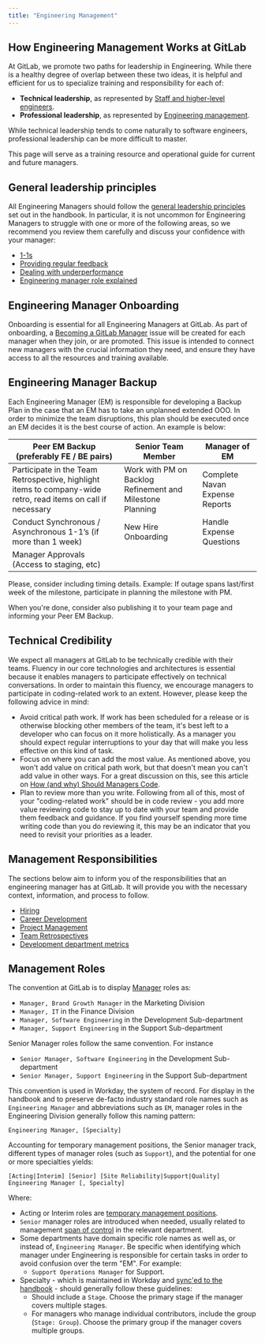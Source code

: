 ```yaml
---
title: "Engineering Management"
---
```


## How Engineering Management Works at GitLab

At GitLab, we promote two paths for leadership in Engineering. While there is a
healthy degree of overlap between these two ideas, it is helpful and efficient
for us to specialize training and responsibility for each of:

- **Technical leadership**, as represented by [Staff and higher-level engineers](/handbook/engineering/career-development#roles).
- **Professional leadership**, as represented by [Engineering management](/handbook/engineering/career-development#roles).

While technical leadership tends to come naturally to software engineers,
professional leadership can be more difficult to master.

This page will serve as a training resource and operational guide for current and future managers.

## General leadership principles

All Engineering Managers should follow the [general leadership
principles](/handbook/leadership/) set out in the handbook. In particular, it is
not uncommon for Engineering Managers to struggle with one or more of the
following areas, so we recommend you review them carefully and discuss your
confidence with your manager:

- [1-1s](/handbook/leadership/1-1/)
- [Providing regular feedback](/handbook/leadership/#giving-feedback)
- [Dealing with underperformance](/handbook/leadership/underperformance/)
- [Engineering manager role explained](/handbook/engineering/development/training/em-role/)

## Engineering Manager Onboarding

Onboarding is essential for all Engineering Managers at GitLab. As part of onboarding, a [Becoming a GitLab Manager](https://gitlab.com/gitlab-com/people-group/Training/blob/master/.gitlab/issue_templates/becoming-a-gitlab-manager.md) issue will be created for each manager when they join, or are promoted. This issue is intended to connect new managers with the crucial information they need, and ensure they have access to all the resources and training available.

## Engineering Manager Backup

Each Engineering Manager (EM) is responsible for developing a Backup Plan in the case that an EM has to take an unplanned extended OOO.  In order to minimize the team disruptions, this plan should be executed once an EM decides it is the best course of action.  An example is below:

| Peer EM Backup (preferably FE / BE pairs) | Senior Team Member | Manager of EM                  |
| ------ | ------ |  ------ |
| Participate in the Team Retrospective, highlight items to company-wide retro, read items on call if necessary | Work with PM on Backlog Refinement and Milestone Planning	 | Complete Navan Expense Reports |
| Conduct Synchronous / Asynchronous 1-1’s (if more than 1 week) | New Hire Onboarding | Handle Expense Questions       |
| Manager Approvals (Access to staging, etc)
 
Please, consider including timing details. Example: If outage spans last/first week of the milestone, participate in planning the milestone with PM.

When you're done, consider also publishing it to your team page and informing your Peer EM Backup.

## Technical Credibility

We expect all managers at GitLab to be technically credible with their teams.
Fluency in our core technologies and architectures is essential because it
enables managers to participate effectively on technical conversations. In order
to maintain this fluency, we encourage managers to participate in coding-related
work to an extent. However, please keep the following advice in mind:

- Avoid critical path work. If work has been scheduled for a release or is
  otherwise blocking other members of the team, it's best left to a developer
  who can focus on it more holistically. As a manager you should expect regular
  interruptions to your day that will make you less effective on this kind of
  task.
- Focus on where you can add the most value. As mentioned above, you won't add
  value on critical path work, but that doesn't mean you can't add value in
  other ways. For a great discussion on this, see this article on [How (and why)
  Should Managers Code](https://medium.com/@johnbarton/how-and-why-should-managers-code-323751799664).
- Plan to review more than you write. Following from all of this, most of your
  "coding-related work" should be in code review - you add more value reviewing
  code to stay up to date with your team and provide them feedback and guidance.
  If you find yourself spending more time writing code than you do reviewing it,
  this may be an indicator that you need to revisit your priorities as a leader.

## Management Responsibilities

The sections below aim to inform you of the responsibilities that an
engineering manager has at GitLab. It will provide you with the necessary context,
information, and process to follow.

- [Hiring](/handbook/engineering/management/hiring/)
- [Career Development](/handbook/engineering/management/career-development/)
- [Project Management](/handbook/engineering/management/project-management/)
- [Team Retrospectives](/handbook/engineering/management/group-retrospectives/)
- [Development department metrics](/handbook/engineering/development/performance-indicators/)

## Management Roles

The convention at GitLab is to display [Manager](/company/team/structure/#manager) roles as:

- `Manager, Brand Growth Manager` in the Marketing Division
- `Manager, IT` in the Finance Division
- `Manager, Software Engineering` in the Development Sub-department
- `Manager, Support Engineering` in the Support Sub-department

Senior Manager roles follow the same convention. For instance

- `Senior Manager, Software Engineering` in the Development Sub-department
- `Senior Manager, Support Engineering` in the Support Sub-department

This convention is used in Workday, the system of record. For display in the handbook and to preserve de-facto industry standard role names such as `Engineering Manager` and abbreviations such as `EM`, manager roles in the Engineering Division
generally follow this naming pattern:

`Engineering Manager, [Specialty]`

Accounting for temporary management positions, the Senior manager track,
different types of manager roles (such as `Support`), and the potential for one or more specialties yields:

`[Acting|Interim] [Senior] [Site Reliability|Support|Quality] Engineering Manager [, Specialty]`

Where:

- Acting or Interim roles are [temporary management positions](/handbook/engineering/career-development/#temporary-management-positions).
- `Senior` manager roles are introduced when needed, usually related to management [span of control](/company/team/structure/#management-group) in the relevant department.
- Some departments have domain specific role names as well as, or instead of, `Engineering Manager`. Be specific when identifying which manager under Engineering is responsible for certain tasks in order to avoid confusion over the term "EM". For example:
    - `Support Operations Manager` for Support.
- Specialty - which is maintained in Workday and [sync'ed to the handbook](/handbook/people-group/engineering/miscellaneous/#team-page-entry-specialty-field) - should generally follow these guidelines:
    - Should include a `Stage`. Choose the primary stage if the manager covers multiple stages.
    - For managers who manage individual contributors, include the group (`Stage: Group`). Choose the primary group if the manager covers multiple groups.
